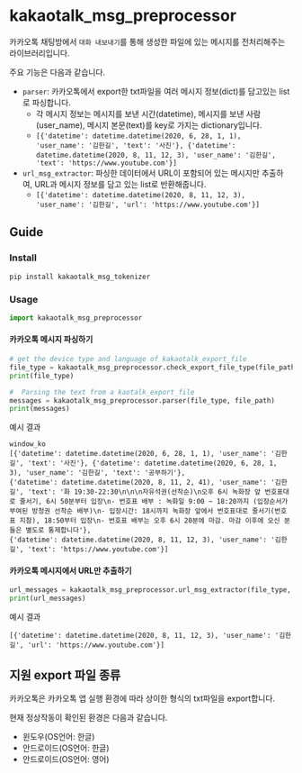 # kakaotalk_msg_preprocessor

카카오톡 채팅방에서 `대화 내보내기`를 통해 생성한 파일에 있는 메시지를 전처리해주는 라이브러리입니다.

주요 기능은 다음과 같습니다.

- `parser`: 카카오톡에서 export한 txt파일을 여러 메시지 정보(dict)를 담고있는 list로 파싱합니다.
    - 각 메시지 정보는 메시지를 보낸 시간(datetime), 메시지를 보낸 사람(user_name), 메시지 본문(text)를 key로 가지는 dictionary입니다.
    - `[{'datetime': datetime.datetime(2020, 6, 28, 1, 1), 'user_name': '김한길', 'text': '사진'}, {'datetime': datetime.datetime(2020, 8, 11, 12, 3), 'user_name': '김한길', 'text': 'https://www.youtube.com'}]`
- `url_msg_extractor`: 파싱한 데이터에서 URL이 포함되어 있는 메시지만 추출하여, URL과 메시지 정보를 담고 있는 list로 반환해줍니다.
    - `[{'datetime': datetime.datetime(2020, 8, 11, 12, 3), 'user_name': '김한길', 'url': 'https://www.youtube.com'}]`



## Guide
### Install

```shell
pip install kakaotalk_msg_tokenizer
```




### Usage

````python
import kakaotalk_msg_preprocessor
````

#### 카카오톡 메시지 파싱하기

```python
# get the device type and language of kakaotalk_export_file
file_type = kakaotalk_msg_preprocessor.check_export_file_type(file_path)
print(file_type)

#  Parsing the text from a kaotalk_export_file
messages = kakaotalk_msg_preprocessor.parser(file_type, file_path)
print(messages)
```

예시 결과

```
window_ko
[{'datetime': datetime.datetime(2020, 6, 28, 1, 1), 'user_name': '김한길', 'text': '사진'}, {'datetime': datetime.datetime(2020, 6, 28, 1, 3), 'user_name': '김한길', 'text': '공부하기'}, 
{'datetime': datetime.datetime(2020, 8, 11, 2, 41), 'user_name': '김한길', 'text': '화 19:30-22:30\n\n\n자유석권(선착순)\n오후 6시 녹화장 앞 번호표대로 줄서기, 6시 50분부터 입장\n- 번호표 배부 : 녹화일 9:00 ~ 18:20까지 (입장순서가 부여된 방청권 선착순 배부)\n- 입장시간: 18시까지 녹화장 앞에서 번호표대로 줄서기(번호표 지참), 18:50부터 입장\n- 번호표 배부는 오후 6시 20분에 마감. 마감 이후에 오신 분들은 별도로 통제합니다'}, 
{'datetime': datetime.datetime(2020, 8, 11, 12, 3), 'user_name': '김한길', 'text': 'https://www.youtube.com'}]
```



#### 카카오톡 메시지에서 URL만 추출하기

```python
url_messages = kakaotalk_msg_preprocessor.url_msg_extractor(file_type, messages)
print(url_messages)
```

예시 결과

```
[{'datetime': datetime.datetime(2020, 8, 11, 12, 3), 'user_name': '김한길', 'url': 'https://www.youtube.com'}]
```



## 지원 export 파일 종류

카카오톡은 카카오톡 앱 실행 환경에 따라 상이한 형식의 txt파일을 export합니다.

현재 정상작동이 확인된 환경은 다음과 같습니다.

- 윈도우(OS언어: 한글)
- 안드로이드(OS언어: 한글)
- 안드로이드(OS언어: 영어)

